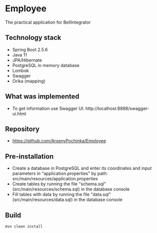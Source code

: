 # Employee
The practical application for BellIntegrator

## Technology stack

* Spring Boot 2.5.6
* Java 11
* JPA/Hibernate
* PostgreSQL in memory database
* Lombok
* Swagger
* Orika (mapping)

## What was implemented
* To get information use Swagger UI: http://localhost:8888/swagger-ui.html

## Repository
* https://github.com/ArsenyPochinka/Employee

## Pre-installation
* Create a database in PostgreSQL and enter its coordinates and input parameters in "application.properties" by path: src/main/resources/application.properties
* Create tables by running the file "schema.sql" (src/main/resources/schema.sql) in the database console
* Fill tables with data by running the file "data.sql" (src/main/resources/data.sql) in the database console

## Build
```cmd
mvn clean install
```
